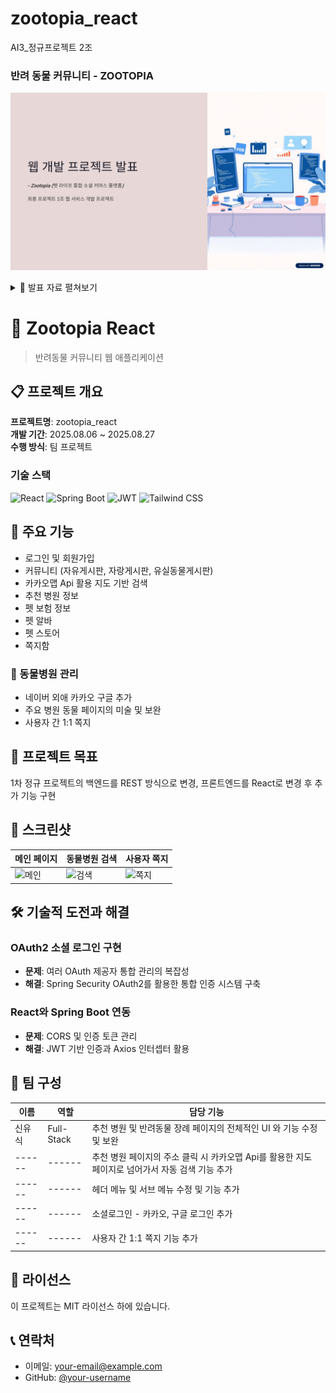 # zootopia_react
AI3_정규프로젝트 2조

### 반려 동물 커뮤니티 - ZOOTOPIA

![슬라이드 미리보기](./docs/slides/00.png)
<details>
  <summary>📑 발표 자료 펼쳐보기</summary>
  <img src="./docs/slides/01.png" width="900" />
  <img src="./docs/slides/02.png" width="900" />
  <img src="./docs/slides/03.png" width="900" />
  <img src="./docs/slides/04.png" width="900" />
  <img src="./docs/slides/05.png" width="900" />
  <img src="./docs/slides/06.png" width="900" />
  <img src="./docs/slides/07.png" width="900" />
  <img src="./docs/slides/08.png" width="900" />
  <img src="./docs/slides/09.png" width="900" />
  <img src="./docs/slides/10.png" width="900" />
  <img src="./docs/slides/11.png" width="900" />
  <img src="./docs/slides/12.png" width="900" />
  <img src="./docs/slides/13.png" width="900" />
  <img src="./docs/slides/14.png" width="900" />
  <img src="./docs/slides/15.png" width="900" />
  <img src="./docs/slides/16.png" width="900" />
  <img src="./docs/slides/17.png" width="900" />
  <img src="./docs/slides/18.png" width="900" />
  <img src="./docs/slides/19.png" width="900" />
</details>


# 🐾 Zootopia React
> 반려동물 커뮤니티 웹 애플리케이션



## 📋 프로젝트 개요

**프로젝트명**: zootopia_react  
**개발 기간**: 2025.08.06 ~ 2025.08.27  
**수행 방식**: 팀 프로젝트  

### 기술 스택
![React](https://img.shields.io/badge/React-20232A?style=for-the-badge&logo=react&logoColor=61DAFB)
![Spring Boot](https://img.shields.io/badge/Spring_Boot-F2F4F9?style=for-the-badge&logo=spring-boot)
![JWT](https://img.shields.io/badge/JWT-black?style=for-the-badge&logo=JSON%20web%20tokens)
![Tailwind CSS](https://img.shields.io/badge/Tailwind_CSS-38B2AC?style=for-the-badge&logo=tailwind-css&logoColor=white)

## 🎯 주요 기능
 - 로그인 및 회원가입
 - 커뮤니티 (자유게시판, 자랑게시판, 유실동물게시판)
 - 카카오맵 Api 활용 지도 기반 검색
 - 추천 병원 정보
 - 펫 보험 정보
 - 펫 알바
 - 펫 스토어
 - 쪽지함

### 🏥 동물병원 관리
- 네이버 외애 카카오 구글 추가
- 주요 병원 동물 페이지의 미술 및 보완
- 사용자 간 1:1 쪽지

## 📁 프로젝트 목표

1차 정규 프로젝트의 백엔드를 REST 방식으로 변경, 프론트엔드를 React로 변경 후 추가 기능 구현


## 📸 스크린샷

| 메인 페이지 | 동물병원 검색 | 사용자 쪽지 |
|------------|-------------|------------|
| ![메인](이미지링크) | ![검색](이미지링크) | ![쪽지](이미지링크) |

## 🛠️ 기술적 도전과 해결

### OAuth2 소셜 로그인 구현
- **문제**: 여러 OAuth 제공자 통합 관리의 복잡성
- **해결**: Spring Security OAuth2를 활용한 통합 인증 시스템 구축

### React와 Spring Boot 연동
- **문제**: CORS 및 인증 토큰 관리
- **해결**: JWT 기반 인증과 Axios 인터셉터 활용

## 👥 팀 구성

| 이름 | 역할 | 담당 기능 |
|------|------|----------|
| 신유식 | Full-Stack | 추천 병원 및 반려동물 장례 페이지의 전체적인 UI 와 기능 수정 및 보완 |
| ------ | ------ | 추천 병원 페이지의 주소 클릭 시 카카오맵 Api를 활용한 지도 페이지로 넘어가서 자동 검색 기능 추가 |
| ------ | ------ | 헤더 메뉴 및 서브 메뉴 수정 및 기능 추가 |
| ------ | ------ | 소셜로그인 - 카카오, 구글 로그인 추가 |
| ------ | ------ | 사용자 간 1:1 쪽지 기능 추가 |


## 📝 라이선스

이 프로젝트는 MIT 라이선스 하에 있습니다.

## 📞 연락처

- 이메일: your-email@example.com  
- GitHub: [@your-username](https://github.com/your-username)
```
